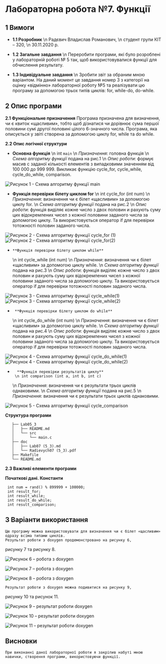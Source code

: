 ﻿# Лабораторна робота №7. Функції
## 1 Вимоги
* **1.1 Розробник**
	\n Радєвич Владислав Романович,
	\n студент групи КІТ – 320,
	\n 30.11.2020 р.

* **1.2 Загальне завдання** 
\n Переробити програми, які було розроблені у лабораторній роботі № 5 так, щоб використовувалися функції для обчислення результату.

* **1.3 Індивідуальне завдання** 
\n Зробити звіт за обраним мною варіантом. На даний момент це завдання номер 3 з категорії на оцінку «відмінно» лабораторної роботу №5 та реалізувати цю програму за допомогою трьох типів циклів: for, while-do, do-while. 

## 2 Опис програми
**2.1 Функціональне призначення** 
	Програма призначена для визначення, чи є квиток «щасливим», тобто щоб дізнатися чи дорівнює сума першої половини сумі другої половині цілого 6-значного числа. Програма, яка описується у звіті створена за допомогою циклу for, while та do while.

**2.2 Опис логічної структури**

*   **Основна функція** 
   \n int `main`
   	\n *Призначення*: головна функція
   	\n *Схема алгоритму функції* подана на рис.1
   	\n *Опис роботи*: формує масив с заданої кількості елементів з випадковими значенням від 100 000 до 999 999. Викликає функцію cycle_for, cycle_while, cycle_do_while, comparison.

![Рисунок 1 - Схема алгоритму функції main](assets/flowchart_main.png)

*   **Функція перевірки білету циклом for**
    \n int cycle_for (int num)
    	\n *Призначення*: визначення чи є білет «щасливим» за допомогою циклу for.
    	\n *Схема алгоритму функції* подана на рис.2
    	\n *Опис роботи*: функція виділяє кожне число з двох половин и рахують суму цих відокремлених чисел з кожної половини заданого числа за допомогою циклу. Та використовується оператор if для перевірки тотожності половин заданого числа. 

![Рисунок 2 - Схема алгоритму функції  cycle_for (1)](assets/flowchart_cycle_for(1).png)
![Рисунок 2 - Схема алгоритму функції  cycle_for(2)](assets/flowchart_cycle_for(2).png)
     
*     **Функція перевірки білету циклом while**
     \n int cycle_while (int num)
     	\n *Призначення*: визначення чи є білет «щасливим» за допомогою циклу while.
    	\n *Схема алгоритму функції* подана на рис.3
    	\n *Опис роботи*: функція виділяє кожне число з двох половин и рахують суму цих відокремлених чисел з кожної половини заданого числа за допомогою циклу. Та використовується оператор if для перевірки тотожності половин заданого числа.
    	
![Рисунок 3 - Схема алгоритму функції cycle_while(1)](assets/flowchart_cycle_while(1).png)
![Рисунок 3 - Схема алгоритму функції cycle_while(2)](assets/flowchart_cycle_for(2).png)
    	
*      **Функція перевірки білету циклом do while**
     \n int cycle_do_while (int num)
     	\n *Призначення*: визначення чи є білет «щасливим» за допомогою циклу while.
    	\n *Схема алгоритму функції* подана на рис.4
    	\n *Опис роботи*: функція виділяє кожне число з двох половин и рахують суму цих відокремлених чисел з кожної половини заданого числа за допомогою циклу. Та використовується оператор if для перевірки тотожності половин заданого числа.
    	
![Рисунок 4 - Схема алгоритму функції cycle_do_while(1)](assets/flowchart_cycle_do_while(1).png)
![Рисунок 4 - Схема алгоритму функції cycle_do_while(2)](assets/flowchart_cycle_for(2).png) 
    	 
*       **Функція перевірки результатів циклу**
       \n int comparison (int a, int b, int c)
	 \n *Призначення*: визначення чи є результати трьох циклів однаковими.
    	 \n *Схема алгоритму функції* подана на рис.5
    	 \n *Призначення*: визначення чи є результати трьох циклів однаковими.

![Рисунок 5 - Схема алгоритму функції cycle_comparison](assets/flowchart_comparison.png)

**Структура програми**
```
   ├── Lab05_3
   │   ├── README.md
   │   └── src
   │       └── main.c
   ├── doc
   │   ├── Lab07 (5_3).md
   │   └── Radievych07 (5_3).pdf
   ├── Makefile
   └── README.md
```
**2.3 Важливі елементи програми**

**Початкові дані. Константи**

   ```
	int num = rand() % 899999 + 100000;
	int result_for;
	int result_while;
	int result_do_while;
	int result_comparison;
   ```
## 3 Варіанти використання
	Цю програму можна використовувати для визначення чи є білет «щасливим» одразу всіма типами циклів.
	Результат роботи з doxygen продемонстровано на рисунку 6,
рисунку 7 та рисунку 8.

![Рисунок 6 – робота з doxygen](assets/6.png)

![Рисунок 7 – робота з doxygen](assets/7.png)

![Рисунок 8 – робота з doxygen](assets/8.png)

	Результат роботи з doxygen можна подивитися на рисунку 9,
рисунку 10 та рисунок 11.

![Рисунок 9 – результат роботи doxygen](assets/9.png)

![Рисунок 10 – результат роботи doxygen](assets/10.png)

![Рисунок 11 – результат роботи doxygen](assets/11.png)

## Висновки
	При виконанні даної лабораторної роботи я закріпив набуті мною навички, створення програми, використовуючи функції.

